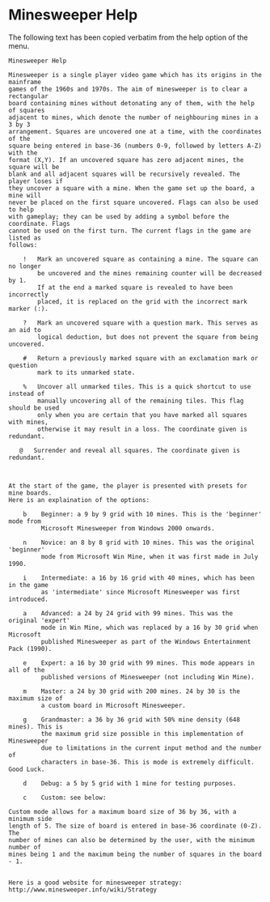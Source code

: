 # Minesweeper Help
The following text has been copied verbatim from the help option of the menu.

    Minesweeper Help

    Minesweeper is a single player video game which has its origins in the mainframe
    games of the 1960s and 1970s. The aim of minesweeper is to clear a rectangular
    board containing mines without detonating any of them, with the help of squares
    adjacent to mines, which denote the number of neighbouring mines in a 3 by 3
    arrangement. Squares are uncovered one at a time, with the coordinates of the
    square being entered in base-36 (numbers 0-9, followed by letters A-Z) with the
    format (X,Y). If an uncovered square has zero adjacent mines, the square will be
    blank and all adjacent squares will be recursively revealed. The player loses if
    they uncover a square with a mine. When the game set up the board, a mine will
    never be placed on the first square uncovered. Flags can also be used to help
    with gameplay; they can be used by adding a symbol before the coordinate. Flags
    cannot be used on the first turn. The current flags in the game are listed as
    follows:
    
        !   Mark an uncovered square as containing a mine. The square can no longer
            be uncovered and the mines remaining counter will be decreased by 1.
            If at the end a marked square is revealed to have been incorrectly
            placed, it is replaced on the grid with the incorrect mark marker (:).

        ?   Mark an uncovered square with a question mark. This serves as an aid to
            logical deduction, but does not prevent the square from being uncovered.

        #   Return a previously marked square with an exclamation mark or question
            mark to its unmarked state.

        %   Uncover all unmarked tiles. This is a quick shortcut to use instead of
            manually uncovering all of the remaining tiles. This flag should be used
            only when you are certain that you have marked all squares with mines,
            otherwise it may result in a loss. The coordinate given is redundant.

       @   Surrender and reveal all squares. The coordinate given is redundant.



    At the start of the game, the player is presented with presets for mine boards.
    Here is an explaination of the options:

        b    Beginner: a 9 by 9 grid with 10 mines. This is the 'beginner' mode from
             Microsoft Minesweeper from Windows 2000 onwards.

        n    Novice: an 8 by 8 grid with 10 mines. This was the original 'beginner'
             mode from Microsoft Win Mine, when it was first made in July 1990.

        i    Intermediate: a 16 by 16 grid with 40 mines, which has been in the game
             as 'intermediate' since Microsoft Minesweeper was first introduced.

        a    Advanced: a 24 by 24 grid with 99 mines. This was the original 'expert'
             mode in Win Mine, which was replaced by a 16 by 30 grid when Microsoft
             published Minesweeper as part of the Windows Entertainment Pack (1990).

        e    Expert: a 16 by 30 grid with 99 mines. This mode appears in all of the
             published versions of Minesweeper (not including Win Mine).

        m    Master: a 24 by 30 grid with 200 mines. 24 by 30 is the maximum size of
             a custom board in Microsoft Minesweeper.

        g    Grandmaster: a 36 by 36 grid with 50% mine density (648 mines). This is
             the maximum grid size possible in this implementation of Minesweeper
             due to limitations in the current input method and the number of
             characters in base-36. This is mode is extremely difficult. Good Luck.

        d    Debug: a 5 by 5 grid with 1 mine for testing purposes.

        c    Custom: see below:

    Custom mode allows for a maximum board size of 36 by 36, with a minimum side
    length of 5. The size of board is entered in base-36 coordinate (0-Z). The
    number of mines can also be determined by the user, with the minimum number of
    mines being 1 and the maximum being the number of squares in the board - 1.
    
    
    Here is a good website for minesweeper strategy:
    http://www.minesweeper.info/wiki/Strategy
 
